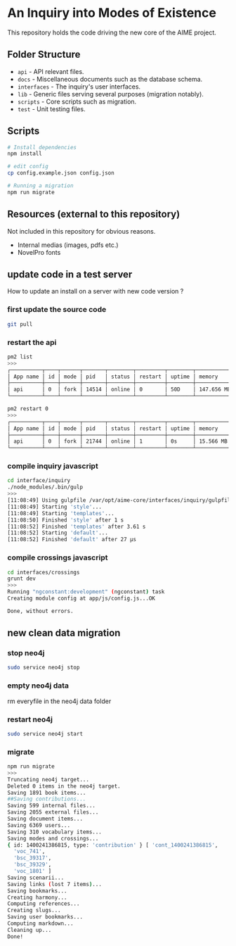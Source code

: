 # An Inquiry into Modes of Existence

This repository holds the code driving the new core of the AIME project.

## Folder Structure

* `api` - API relevant files.
* `docs` - Miscellaneous documents such as the database schema.
* `interfaces` - The inquiry's user interfaces.
* `lib` - Generic files serving several purposes (migration notably).
* `scripts` - Core scripts such as migration.
* `test` - Unit testing files.

## Scripts

```bash
# Install dependencies
npm install

# edit config
cp config.example.json config.json

# Running a migration
npm run migrate
```

## Resources (external to this repository)

Not included in this repository for obvious reasons.

* Internal medias (images, pdfs etc.)
* NovelPro fonts

## update code in a test server
How to update an install on a server with new code version ?

### first update the source code
```bash
git pull
```
### restart the api
```bash
pm2 list
>>>
┌──────────┬────┬──────┬───────┬────────┬─────────┬────────┬──────────────┬──────────┐
│ App name │ id │ mode │ pid   │ status │ restart │ uptime │ memory       │ watching │
├──────────┼────┼──────┼───────┼────────┼─────────┼────────┼──────────────┼──────────┤
│ api      │ 0  │ fork │ 14514 │ online │ 0       │ 50D    │ 147.656 MB   │ disabled │
└──────────┴────┴──────┴───────┴────────┴─────────┴────────┴──────────────┴──────────┘

pm2 restart 0
>>>
┌──────────┬────┬──────┬───────┬────────┬─────────┬────────┬─────────────┬──────────┐
│ App name │ id │ mode │ pid   │ status │ restart │ uptime │ memory      │ watching │
├──────────┼────┼──────┼───────┼────────┼─────────┼────────┼─────────────┼──────────┤
│ api      │ 0  │ fork │ 21744 │ online │ 1       │ 0s     │ 15.566 MB   │ disabled │
└──────────┴────┴──────┴───────┴────────┴─────────┴────────┴─────────────┴──────────┘
```
### compile inquiry javascript
```bash
cd interface/inquiry
./node_modules/.bin/gulp
>>>
[11:08:49] Using gulpfile /var/opt/aime-core/interfaces/inquiry/gulpfile.js
[11:08:49] Starting 'style'...
[11:08:49] Starting 'templates'...
[11:08:50] Finished 'style' after 1 s
[11:08:52] Finished 'templates' after 3.61 s
[11:08:52] Starting 'default'...
[11:08:52] Finished 'default' after 27 μs
```
### compile crossings javascript
```bash
cd interfaces/crossings
grunt dev
>>>
Running "ngconstant:development" (ngconstant) task
Creating module config at app/js/config.js...OK

Done, without errors.
```

## new clean data migration

### stop neo4j
```bash
sudo service neo4j stop
```
### empty neo4j data
rm everyfile in the neo4j data folder

### restart neo4j
```bash
sudo service neo4j start
```

### migrate
```bash
npm run migrate
>>>
Truncating neo4j target...
Deleted 0 items in the neo4j target.
Saving 1891 book items...
##Saving contributions...
Saving 599 internal files...
Saving 2055 external files...
Saving document items...
Saving 6369 users...
Saving 310 vocabulary items...
Saving modes and crossings...
{ id: 1400241386815, type: 'contribution' } [ 'cont_1400241386815',
  'voc_741',
  'bsc_39317',
  'bsc_39329',
  'voc_1801' ]
Saving scenarii...
Saving links (lost 7 items)...
Saving bookmarks...
Creating harmony...
Computing references...
Creating slugs...
Saving user bookmarks...
Computing markdown...
Cleaning up...
Done!
```
